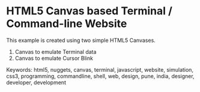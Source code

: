 # HTML5 Canvas based Terminal / Command-line Website

This example is created using two simple HTML5 Canvases.
1. Canvas to emulate Terminal data
2. Canvas to emulate Cursor Blink

Keywords:
html5, nuggets, canvas, terminal, javascript, website, simulation, css3, programming,
commandline, shell, web, design, pune, india, designer, developer, development
